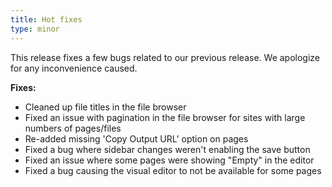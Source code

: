```yaml
---
title: Hot fixes
type: minor
---
```


This release fixes a few bugs related to our previous release. We apologize for any inconvenience caused.

**Fixes:**

* Cleaned up file titles in the file browser
* Fixed an issue with pagination in the file browser for sites with large numbers of pages/files
* Re-added missing 'Copy Output URL' option on pages
* Fixed a bug where sidebar changes weren't enabling the save button
* Fixed an issue where some pages were showing "Empty" in the editor
* Fixed a bug causing the visual editor to not be available for some pages